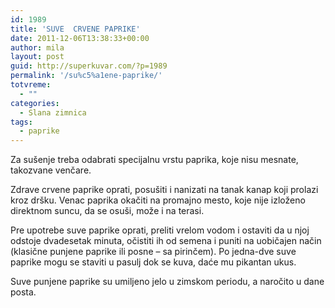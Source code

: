 ```yaml
---
id: 1989
title: 'SUVE  CRVENE PAPRIKE'
date: 2011-12-06T13:38:33+00:00
author: mila
layout: post
guid: http://superkuvar.com/?p=1989
permalink: '/su%c5%a1ene-paprike/'
totvreme:
  - ""
categories:
  - Slana zimnica
tags:
  - paprike
---
```

Za sušenje treba odabrati specijalnu vrstu paprika, koje nisu mesnate, takozvane venčare.

Zdrave crvene paprike oprati, posušiti i nanizati na tanak kanap koji prolazi kroz dršku. Venac paprika okačiti na promajno mesto, koje nije izloženo direktnom suncu, da se osuši, može i na terasi.

Pre upotrebe suve paprike oprati, preliti vrelom vodom i ostaviti da u njoj odstoje dvadesetak minuta, očistiti ih od semena i puniti na uobičajen način (klasične punjene paprike ili posne &#8211; sa pirinčem). Po jedna-dve suve paprike mogu se staviti u pasulj dok se kuva, daće mu pikantan ukus.

Suve punjene paprike su umiljeno jelo u zimskom periodu, a naročito u dane posta.
